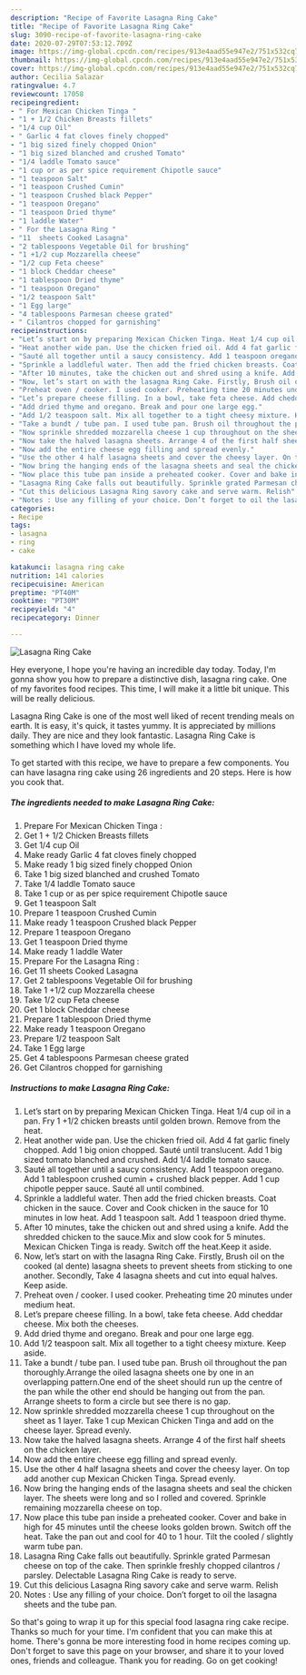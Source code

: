 ```yaml
---
description: "Recipe of Favorite Lasagna Ring Cake"
title: "Recipe of Favorite Lasagna Ring Cake"
slug: 3090-recipe-of-favorite-lasagna-ring-cake
date: 2020-07-29T07:53:12.709Z
image: https://img-global.cpcdn.com/recipes/913e4aad55e947e2/751x532cq70/lasagna-ring-cake-recipe-main-photo.jpg
thumbnail: https://img-global.cpcdn.com/recipes/913e4aad55e947e2/751x532cq70/lasagna-ring-cake-recipe-main-photo.jpg
cover: https://img-global.cpcdn.com/recipes/913e4aad55e947e2/751x532cq70/lasagna-ring-cake-recipe-main-photo.jpg
author: Cecilia Salazar
ratingvalue: 4.7
reviewcount: 17058
recipeingredient:
- " For Mexican Chicken Tinga "
- "1 + 1/2 Chicken Breasts fillets"
- "1/4 cup Oil"
- " Garlic 4 fat cloves finely chopped"
- "1 big sized finely chopped Onion"
- "1 big sized blanched and crushed Tomato"
- "1/4 laddle Tomato sauce"
- "1 cup or as per spice requirement Chipotle sauce"
- "1 teaspoon Salt"
- "1 teaspoon Crushed Cumin"
- "1 teaspoon Crushed black Pepper"
- "1 teaspoon Oregano"
- "1 teaspoon Dried thyme"
- "1 laddle Water"
- " For the Lasagna Ring "
- "11  sheets Cooked Lasagna"
- "2 tablespoons Vegetable Oil for brushing"
- "1 +1/2 cup Mozzarella cheese"
- "1/2 cup Feta cheese"
- "1 block Cheddar cheese"
- "1 tablespoon Dried thyme"
- "1 teaspoon Oregano"
- "1/2 teaspoon Salt"
- "1 Egg large"
- "4 tablespoons Parmesan cheese grated"
- " Cilantros chopped for garnishing"
recipeinstructions:
- "Let’s start on by preparing Mexican Chicken Tinga. Heat 1/4 cup oil in a pan. Fry 1 +1/2 chicken breasts until golden brown. Remove from the heat."
- "Heat another wide pan. Use the chicken fried oil. Add 4 fat garlic finely chopped. Add 1 big onion chopped. Sauté until translucent. Add 1 big sized tomato blanched and crushed. Add 1/4 laddle tomato sauce."
- "Sauté all together until a saucy consistency. Add 1 teaspoon oregano. Add 1 tablespoon crushed cumin + crushed black pepper. Add 1 cup chipotle pepper sauce. Sauté all until combined."
- "Sprinkle a laddleful water. Then add the fried chicken breasts. Coat chicken in the sauce. Cover and Cook chicken in the sauce for 10 minutes in low heat. Add 1 teaspoon salt. Add 1 teaspoon dried thyme."
- "After 10 minutes, take the chicken out and shred using a knife. Add the shredded chicken to the sauce.Mix and slow cook for 5 minutes. Mexican Chicken Tinga is ready. Switch off the heat.Keep it aside."
- "Now, let’s start on with the lasagna Ring Cake. Firstly, Brush oil on the cooked (al dente) lasagna sheets to prevent sheets from sticking to one another. Secondly, Take 4 lasagna sheets and cut into equal halves. Keep aside."
- "Preheat oven / cooker. I used cooker. Preheating time 20 minutes under medium heat."
- "Let’s prepare cheese filling. In a bowl, take feta cheese. Add cheddar cheese. Mix both the cheeses."
- "Add dried thyme and oregano. Break and pour one large egg."
- "Add 1/2 teaspoon salt. Mix all together to a tight cheesy mixture. Keep aside."
- "Take a bundt / tube pan. I used tube pan. Brush oil throughout the pan thoroughly.Arrange the oiled lasagna sheets one by one in an overlapping pattern.One end of the sheet should run up the centre of the pan while the other end should be hanging out from the pan. Arrange sheets to form a circle but see there is no gap."
- "Now sprinkle shredded mozzarella cheese 1 cup throughout on the sheet as 1 layer. Take 1 cup Mexican Chicken Tinga and add on the cheese layer. Spread evenly."
- "Now take the halved lasagna sheets. Arrange 4 of the first half sheets on the chicken layer."
- "Now add the entire cheese egg filling and spread evenly."
- "Use the other 4 half lasagna sheets and cover the cheesy layer. On top add another cup Mexican Chicken Tinga. Spread evenly."
- "Now bring the hanging ends of the lasagna sheets and seal the chicken layer. The sheets were long and so I rolled and covered. Sprinkle remaining mozzarella cheese on top."
- "Now place this tube pan inside a preheated cooker. Cover and bake in high for 45 minutes until the cheese looks golden brown. Switch off the heat. Take the pan out and cool for 40 to 1 hour. Tilt the cooled / slightly warm tube pan."
- "Lasagna Ring Cake falls out beautifully. Sprinkle grated Parmesan cheese on top of the cake. Then sprinkle freshly chopped cilantros / parsley. Delectable Lasagna Ring Cake is ready to serve."
- "Cut this delicious Lasagna Ring savory cake and serve warm. Relish"
- "Notes : Use any filling of your choice. Don’t forget to oil the lasagna sheets and the tube pan."
categories:
- Recipe
tags:
- lasagna
- ring
- cake

katakunci: lasagna ring cake 
nutrition: 141 calories
recipecuisine: American
preptime: "PT40M"
cooktime: "PT30M"
recipeyield: "4"
recipecategory: Dinner

---
```



![Lasagna Ring Cake](https://img-global.cpcdn.com/recipes/913e4aad55e947e2/751x532cq70/lasagna-ring-cake-recipe-main-photo.jpg)

Hey everyone, I hope you're having an incredible day today. Today, I'm gonna show you how to prepare a distinctive dish, lasagna ring cake. One of my favorites food recipes. This time, I will make it a little bit unique. This will be really delicious.

Lasagna Ring Cake is one of the most well liked of recent trending meals on earth. It is easy, it's quick, it tastes yummy. It is appreciated by millions daily. They are nice and they look fantastic. Lasagna Ring Cake is something which I have loved my whole life.




To get started with this recipe, we have to prepare a few components. You can have lasagna ring cake using 26 ingredients and 20 steps. Here is how you cook that.

<!--inarticleads1-->

##### The ingredients needed to make Lasagna Ring Cake:

1. Prepare  For Mexican Chicken Tinga :
1. Get 1 + 1/2 Chicken Breasts fillets
1. Get 1/4 cup Oil
1. Make ready  Garlic 4 fat cloves finely chopped
1. Make ready 1 big sized finely chopped Onion
1. Take 1 big sized blanched and crushed Tomato
1. Take 1/4 laddle Tomato sauce
1. Take 1 cup or as per spice requirement Chipotle sauce
1. Get 1 teaspoon Salt
1. Prepare 1 teaspoon Crushed Cumin
1. Make ready 1 teaspoon Crushed black Pepper
1. Prepare 1 teaspoon Oregano
1. Get 1 teaspoon Dried thyme
1. Make ready 1 laddle Water
1. Prepare  For the Lasagna Ring :
1. Get 11  sheets Cooked Lasagna
1. Get 2 tablespoons Vegetable Oil for brushing
1. Take 1 +1/2 cup Mozzarella cheese
1. Take 1/2 cup Feta cheese
1. Get 1 block Cheddar cheese
1. Prepare 1 tablespoon Dried thyme
1. Make ready 1 teaspoon Oregano
1. Prepare 1/2 teaspoon Salt
1. Take 1 Egg large
1. Get 4 tablespoons Parmesan cheese grated
1. Get  Cilantros chopped for garnishing




<!--inarticleads2-->

##### Instructions to make Lasagna Ring Cake:

1. Let’s start on by preparing Mexican Chicken Tinga. Heat 1/4 cup oil in a pan. Fry 1 +1/2 chicken breasts until golden brown. Remove from the heat.
1. Heat another wide pan. Use the chicken fried oil. Add 4 fat garlic finely chopped. Add 1 big onion chopped. Sauté until translucent. Add 1 big sized tomato blanched and crushed. Add 1/4 laddle tomato sauce.
1. Sauté all together until a saucy consistency. Add 1 teaspoon oregano. Add 1 tablespoon crushed cumin + crushed black pepper. Add 1 cup chipotle pepper sauce. Sauté all until combined.
1. Sprinkle a laddleful water. Then add the fried chicken breasts. Coat chicken in the sauce. Cover and Cook chicken in the sauce for 10 minutes in low heat. Add 1 teaspoon salt. Add 1 teaspoon dried thyme.
1. After 10 minutes, take the chicken out and shred using a knife. Add the shredded chicken to the sauce.Mix and slow cook for 5 minutes. Mexican Chicken Tinga is ready. Switch off the heat.Keep it aside.
1. Now, let’s start on with the lasagna Ring Cake. Firstly, Brush oil on the cooked (al dente) lasagna sheets to prevent sheets from sticking to one another. Secondly, Take 4 lasagna sheets and cut into equal halves. Keep aside.
1. Preheat oven / cooker. I used cooker. Preheating time 20 minutes under medium heat.
1. Let’s prepare cheese filling. In a bowl, take feta cheese. Add cheddar cheese. Mix both the cheeses.
1. Add dried thyme and oregano. Break and pour one large egg.
1. Add 1/2 teaspoon salt. Mix all together to a tight cheesy mixture. Keep aside.
1. Take a bundt / tube pan. I used tube pan. Brush oil throughout the pan thoroughly.Arrange the oiled lasagna sheets one by one in an overlapping pattern.One end of the sheet should run up the centre of the pan while the other end should be hanging out from the pan. Arrange sheets to form a circle but see there is no gap.
1. Now sprinkle shredded mozzarella cheese 1 cup throughout on the sheet as 1 layer. Take 1 cup Mexican Chicken Tinga and add on the cheese layer. Spread evenly.
1. Now take the halved lasagna sheets. Arrange 4 of the first half sheets on the chicken layer.
1. Now add the entire cheese egg filling and spread evenly.
1. Use the other 4 half lasagna sheets and cover the cheesy layer. On top add another cup Mexican Chicken Tinga. Spread evenly.
1. Now bring the hanging ends of the lasagna sheets and seal the chicken layer. The sheets were long and so I rolled and covered. Sprinkle remaining mozzarella cheese on top.
1. Now place this tube pan inside a preheated cooker. Cover and bake in high for 45 minutes until the cheese looks golden brown. Switch off the heat. Take the pan out and cool for 40 to 1 hour. Tilt the cooled / slightly warm tube pan.
1. Lasagna Ring Cake falls out beautifully. Sprinkle grated Parmesan cheese on top of the cake. Then sprinkle freshly chopped cilantros / parsley. Delectable Lasagna Ring Cake is ready to serve.
1. Cut this delicious Lasagna Ring savory cake and serve warm. Relish
1. Notes : Use any filling of your choice. Don’t forget to oil the lasagna sheets and the tube pan.




So that's going to wrap it up for this special food lasagna ring cake recipe. Thanks so much for your time. I'm confident that you can make this at home. There's gonna be more interesting food in home recipes coming up. Don't forget to save this page on your browser, and share it to your loved ones, friends and colleague. Thank you for reading. Go on get cooking!
